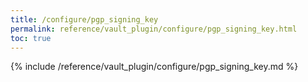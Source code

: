 ```yaml
---
title: /configure/pgp_signing_key
permalink: reference/vault_plugin/configure/pgp_signing_key.html
toc: true
---
```


{% include /reference/vault_plugin/configure/pgp_signing_key.md %}
